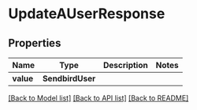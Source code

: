 # UpdateAUserResponse


## Properties
Name | Type | Description | Notes
------------ | ------------- | ------------- | -------------
**value** | **SendbirdUser** |  | 

[[Back to Model list]](../README.md#documentation-for-models) [[Back to API list]](../README.md#documentation-for-api-endpoints) [[Back to README]](../README.md)


